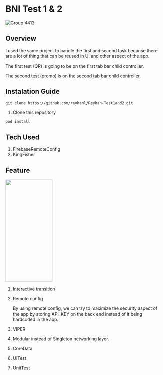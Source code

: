 # BNI Test 1 & 2
![Group 4413](https://github.com/reyhanl/Reyhan-Test1and2/assets/50016541/ec396fcb-44b4-4b21-9bf8-b3ce44c64cab)


## Overview
I used the same project to handle the first and second task because there are a lot of thing that can be reused in UI and other aspect of the app.

The first test (QR) is going to be on the first tab bar child controller.

The second test (promo) is on the second tab bar child controller.

## Instalation Guide
```
git clone https://github.com/reyhanl/Reyhan-Test1and2.git
```
1. Clone this repository

```
pod install
```

## Tech Used
1. FirebaseRemoteConfig
2. KingFisher

## Feature
<img src="https://github.com/reyhanl/StockPhoto/assets/50016541/c0b6ad05-0c24-4a7c-8908-8127cbb78c0d" width="150" height="324,75">

1. Interactive transition

2. Remote config
   
   By using remote config, we can try to maximize the security aspect of the app by storing API_KEY on the back end instead of it being hardcoded in the app.
   
3. VIPER

4. Modular instead of Singleton networking layer.

5. CoreData
6. UITest
7. UnitTest
